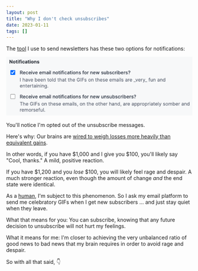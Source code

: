 ```yaml
---
layout: post
title: "Why I don't check unsubscribes"
date: 2023-01-11
tags: []
---
```


The [tool](/stack) I use to send newsletters has these two options for notifications:

[![screenshot of notifications, subscribes enabled and unsubscribes disabled](/images/unsubscribe-notifications.png)](/images/unsubscribe-notifications.png)

You'll notice I'm opted out of the unsubscribe messages.

Here's why: Our brains are [wired to weigh losses more heavily than equivalent gains](https://www.nature.com/articles/srep08242).

In other words, if you have $1,000 and I give you $100, you'll likely say "Cool, thanks." A mild, positive reaction.

If you have $1,200 and you _lose_ $100, you will likely feel rage and despair. A much stronger reaction, even though the amount of change _and_ the end state were identical.

As a [human](/why-i-wont-use-ai), I'm subject to this phenomenon. So I ask my email platform to send me celebratory GIFs when I get new subscribers ... and just stay quiet when they leave.

What that means for you: You can subscribe, knowing that any future decision to unsubscribe will not hurt my feelings.

What it means for me: I'm closer to achieving the very unbalanced ratio of good news to bad news that my brain requires in order to avoid rage and despair.

So with all that said, 👇
